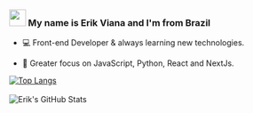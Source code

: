 ### <img src="https://media.giphy.com/media/ehz3LfVj7NvpY8jYUY/giphy.gif" width="30px"> My name is Erik Viana and I'm from Brazil <br>

* 💻 Front-end Developer & always learning new technologies. <br>

* 🚀 Greater focus on JavaScript, Python, React and NextJs. <br>

[![Top Langs](https://github-readme-stats.vercel.app/api/top-langs/?username=kinerik&layout=compact&theme=nightowl)](https://github.com/kinerik) <br>
<br>
![Erik's GitHub Stats](https://github-readme-stats.vercel.app/api?username=kinerik&hide=contribs,prs&theme=nightowl) <br>
